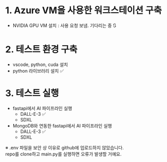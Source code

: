 # 1. Azure VM을 사용한 워크스테이션 구축
   * NVIDIA GPU VM 설치 : 사용 요청 보냄. 기다리는 중 🔃
# 2. 테스트 환경 구축
   * vscode, python, cuda 설치
   * python 라이브러리 설치 ✅
# 3. 테스트 실행
   * fastapi에서 AI 파이프라인 실행
     * DALL-E-3 ✅
     * SDXL
   * MongoDB와 연동한 fastapi에서 AI 파이프라인 실행
     * DALL-E-3 ✅
     * SDXL

※ .env 파일을 보안 상 이유로 github에 업로드하지 않았습니다.   
repo를 clone하고 main.py를 실행하면 오류가 발생할 거예요. 
